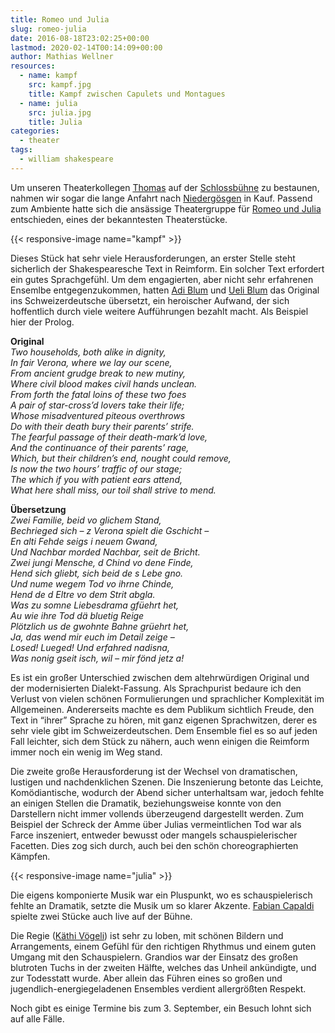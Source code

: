 ```yaml
---
title: Romeo und Julia
slug: romeo-julia
date: 2016-08-18T23:02:25+00:00
lastmod: 2020-02-14T00:14:09+00:00
author: Mathias Wellner
resources:
  - name: kampf
    src: kampf.jpg
    title: Kampf zwischen Capulets und Montagues
  - name: julia
    src: julia.jpg
    title: Julia
categories:
  - theater
tags:
  - william shakespeare
---
```

Um unseren Theaterkollegen <a href="http://dramateure.ch/wordpress/produktionen/das-einzig-wahre/ensemble/#brodie" title="Thomas Wawro als Brodie" target="_blank">Thomas</a> 
auf der <a href="http://www.schlossspiele-falkenstein.ch/" title="Schlossspiele Falkenstein" target="_blank">Schlossbühne</a> zu bestaunen, 
nahmen wir sogar die lange Anfahrt nach <a href="http://www.niedergoesgen.ch/" title="Gemeinde Niedergösgen" target="_blank">Niedergösgen</a> 
in Kauf. Passend zum Ambiente hatte sich die ansässige Theatergruppe für 
<a href="https://de.wikipedia.org/wiki/Romeo_und_Julia" title="Romeo und Julia" target="_blank">Romeo und Julia</a> 
entschieden, eines der bekanntesten Theaterstücke. 
<!--more-->

{{< responsive-image name="kampf" >}}

Dieses Stück hat sehr viele Herausforderungen, an erster Stelle steht sicherlich der Shakespearesche Text in Reimform. 
Ein solcher Text erfordert ein gutes Sprachgefühl. Um dem engagierten, aber nicht sehr erfahrenen Ensemlbe entgegenzukommen, 
hatten <a href="http://adiblum.ch/" title="Adi Blum" target="_blank">Adi Blum</a> und <a href="http://www.ueliblum.ch" title="Ueli Blum" target="_blank">Ueli Blum</a> 
das Original ins Schweizerdeutsche übersetzt, ein heroischer Aufwand, der sich hoffentlich durch viele weitere Aufführungen bezahlt macht. 
Als Beispiel hier der Prolog. 

<strong>Original</strong><br /> 
<em>Two households, both alike in dignity,<br /> 
In fair Verona, where we lay our scene,<br /> 
From ancient grudge break to new mutiny,<br /> 
Where civil blood makes civil hands unclean.<br /> 
From forth the fatal loins of these two foes<br /> 
A pair of star-cross&#8217;d lovers take their life;<br /> 
Whose misadventured piteous overthrows<br /> 
Do with their death bury their parents&#8217; strife.<br /> 
The fearful passage of their death-mark&#8217;d love,<br /> 
And the continuance of their parents&#8217; rage,<br /> 
Which, but their children&#8217;s end, nought could remove,<br /> 
Is now the two hours&#8217; traffic of our stage;<br /> 
The which if you with patient ears attend,<br /> 
What here shall miss, our toil shall strive to mend.</em><br /> 

<strong>Übersetzung</strong><br /> 
<em>Zwei Familie, beid vo glichem Stand,<br /> 
Bechrieged sich &ndash; z Verona spielt die Gschicht &ndash;<br /> 
En alti Fehde seigs i neuem Gwand,<br /> 
Und Nachbar morded Nachbar, seit de Bricht.<br /> 
Zwei jungi Mensche, d Chind vo dene Finde,<br /> 
Hend sich gliebt, sich beid de s Lebe gno.<br /> 
Und nume wegem Tod vo ihrne Chinde,<br /> 
Hend de d Eltre vo dem Strit abgla.<br /> 
Was zu somne Liebesdrama gfüehrt het,<br /> 
Au wie ihre Tod dä bluetig Reige<br /> 
Plötzlich us de gwohnte Bahne grüehrt het,<br /> 
Ja, das wend mir euch im Detail zeige &ndash;<br /> 
Losed! Lueged! Und erfahred nadisna,<br /> 
Was nonig gseit isch, wil &ndash; mir fönd jetz a!</em>

Es ist ein großer Unterschied zwischen dem altehrwürdigen Original und der modernisierten Dialekt-Fassung. Als Sprachpurist bedaure ich den Verlust von vielen schönen Formulierungen und sprachlicher Komplexität im Allgemeinen. Andererseits machte es dem Publikum sichtlich Freude, den Text in &#8220;ihrer&#8221; Sprache zu hören, mit ganz eigenen Sprachwitzen, derer es sehr viele gibt im Schweizerdeutschen. Dem Ensemble fiel es so auf jeden Fall leichter, sich dem Stück zu nähern, auch wenn einigen die Reimform immer noch ein wenig im Weg stand. 

Die zweite große Herausforderung ist der Wechsel von dramatischen, lustigen und nachdenklichen Szenen. Die Inszenierung betonte das Leichte, Komödiantische, wodurch der Abend sicher unterhaltsam war, jedoch fehlte an einigen Stellen die Dramatik, beziehungsweise konnte von den Darstellern nicht immer vollends überzeugend dargestellt werden. Zum Beispiel der Schreck der Amme über Julias vermeintlichen Tod war als Farce inszeniert, entweder bewusst oder mangels schauspielerischer Facetten. Dies zog sich durch, auch bei den schön choreographierten Kämpfen. 

{{< responsive-image name="julia" >}}

Die eigens komponierte Musik war ein Pluspunkt, wo es schauspielerisch fehlte an Dramatik, setzte die Musik um so klarer Akzente. <a href="http://www.fabiancapaldi.ch/" title="Fabian Capaldi" target="_blank">Fabian Capaldi</a> spielte zwei Stücke auch live auf der Bühne. 

Die Regie (<a href="http://www.theaterpaedagogik.ch/tp/person.php?ids=534" title="Käthi Vögeli" target="_blank">Käthi Vögeli</a>) ist sehr zu loben, mit schönen Bildern und Arrangements, einem Gefühl für den richtigen Rhythmus und einem guten Umgang mit den Schauspielern. Grandios war der Einsatz des großen blutroten Tuchs in der zweiten Hälfte, welches das Unheil ankündigte, und zur Todesstatt wurde. Aber allein das Führen eines so großen und jugendlich-energiegeladenen Ensembles verdient allergrößten Respekt. 

Noch gibt es einige Termine bis zum 3. September, ein Besuch lohnt sich auf alle Fälle.